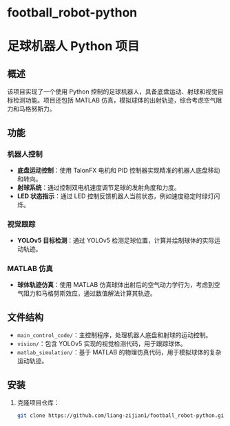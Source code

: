 # football_robot-python
# 足球机器人 Python 项目

## 概述
该项目实现了一个使用 Python 控制的足球机器人，具备底盘运动、射球和视觉目标检测功能。项目还包括 MATLAB 仿真，模拟球体的出射轨迹，综合考虑空气阻力和马格努斯力。

## 功能

### 机器人控制
- **底盘运动控制**：使用 TalonFX 电机和 PID 控制器实现精准的机器人底盘移动和转向。
- **射球系统**：通过控制双电机速度调节足球的发射角度和力度。
- **LED 状态指示**：通过 LED 控制反馈机器人当前状态，例如速度稳定时绿灯闪烁。

### 视觉跟踪
- **YOLOv5 目标检测**：通过 YOLOv5 检测足球位置，计算并绘制球体的实际运动轨迹。

### MATLAB 仿真
- **球体轨迹仿真**：使用 MATLAB 仿真球体出射后的空气动力学行为，考虑到空气阻力和马格努斯效应，通过数值解法计算其轨迹。

## 文件结构
- `main_control_code/`：主控制程序，处理机器人底盘和射球的运动控制。
- `vision/`：包含 YOLOv5 实现的视觉检测代码，用于跟踪球体。
- `matlab_simulation/`：基于 MATLAB 的物理仿真代码，用于模拟球体的复杂运动轨迹。

## 安装

1. 克隆项目仓库：
   ```bash
   git clone https://github.com/liang-zijian1/football_robot-python.git


